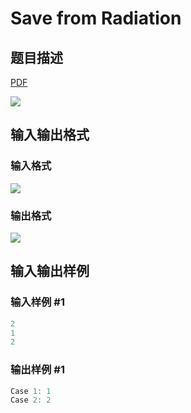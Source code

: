 # Save from Radiation

## 题目描述

[problemUrl]: https://uva.onlinejudge.org/index.php?option=com_onlinejudge&Itemid=8&category=229&page=show_problem&problem=3137

[PDF](https://uva.onlinejudge.org/external/119/p11986.pdf)

![](https://cdn.luogu.com.cn/upload/vjudge_pic/UVA11986/ef295f003b850d193aa6bb194df1aaa2dcfd47b7.png)

## 输入输出格式

### 输入格式

![](https://cdn.luogu.com.cn/upload/vjudge_pic/UVA11986/82423a54f9cccfdfca9586ced9db749f08c65c0b.png)

### 输出格式

![](https://cdn.luogu.com.cn/upload/vjudge_pic/UVA11986/0e533905ba5bd7374dcde9fc2b34c68de70e9b62.png)

## 输入输出样例

### 输入样例 #1

```cpp
2
1
2
```


### 输出样例 #1

```cpp
Case 1: 1
Case 2: 2
```


